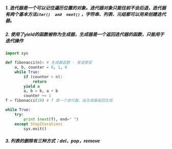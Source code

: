 ##### 1. 迭代器是一个可以记住遍历位置的对象。迭代器对象只能往前不会后退，迭代器有两个基本方法` iter()  and  next() ` ，字符串、列表、元组都可以用来创建迭代器。

##### 2. 使用了yield的函数被称为生成器，生成器是一个返回迭代器的函数，只能用于迭代操作

[相关博客]:https://blog.csdn.net/mieleizhi0522/article/details/82142856

```python
import sys

def fibonacci(n): # 生成器函数 - 斐波那契
    a, b, counter = 0, 1, 0
    while True:
        if (counter > n): 
            return
        yield a
        a, b = b, a + b
        counter += 1
f = fibonacci(10) # f 是一个迭代器，由生成器返回生成

while True:
    try:
        print (next(f), end=" ")
    except StopIteration:
        sys.exit()
```

##### 3. 列表的删除有三种方式：del，pop，remove